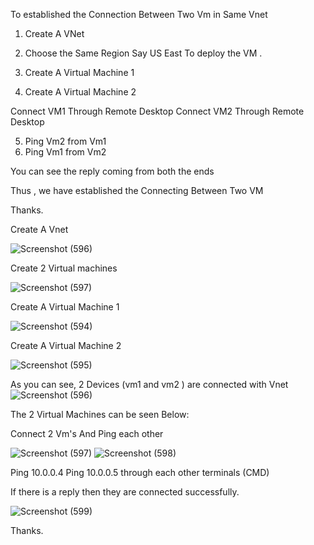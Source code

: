 To established the Connection Between Two Vm in Same Vnet

1. Create A VNet 
2. Choose the Same Region Say US East To deploy the VM .

3. Create A Virtual Machine 1
4. Create A Virtual Machine 2

Connect  VM1 Through Remote Desktop
Connect  VM2 Through Remote Desktop

5. Ping Vm2 from Vm1 
6. Ping Vm1 from Vm2

You can see the reply coming from both the ends

Thus , we have established the Connecting Between Two VM 

Thanks.

 Create A Vnet
 
![Screenshot (596)](https://user-images.githubusercontent.com/38061560/111114220-f0630600-8588-11eb-8ade-1de7c15b4547.png)

Create 2 Virtual machines

![Screenshot (597)](https://user-images.githubusercontent.com/38061560/111114256-fe188b80-8588-11eb-82d2-a052f548a818.png)

Create A Virtual Machine 1

![Screenshot (594)](https://user-images.githubusercontent.com/38061560/111114356-243e2b80-8589-11eb-9765-c01ac80cc0f7.png)

Create A Virtual Machine 2

![Screenshot (595)](https://user-images.githubusercontent.com/38061560/111114390-2bfdd000-8589-11eb-9a3e-b898744425c8.png)


As you can see, 
              2 Devices (vm1 and vm2 ) are connected with Vnet
![Screenshot (596)](https://user-images.githubusercontent.com/38061560/111114407-328c4780-8589-11eb-9446-ca186c1a423d.png)

The 2 Virtual Machines can be seen Below:

Connect 2 Vm's 
And Ping each other


![Screenshot (597)](https://user-images.githubusercontent.com/38061560/111114528-610a2280-8589-11eb-9657-fd1f624da017.png)
![Screenshot (598)](https://user-images.githubusercontent.com/38061560/111114603-797a3d00-8589-11eb-9282-ed901e43f256.png)



Ping 10.0.0.4
Ping 10.0.0.5 through each other terminals (CMD)

If there is a reply then they are connected successfully.

![Screenshot (599)](https://user-images.githubusercontent.com/38061560/111114216-ee00ac00-8588-11eb-88fb-c2c42d745722.png)

Thanks.
